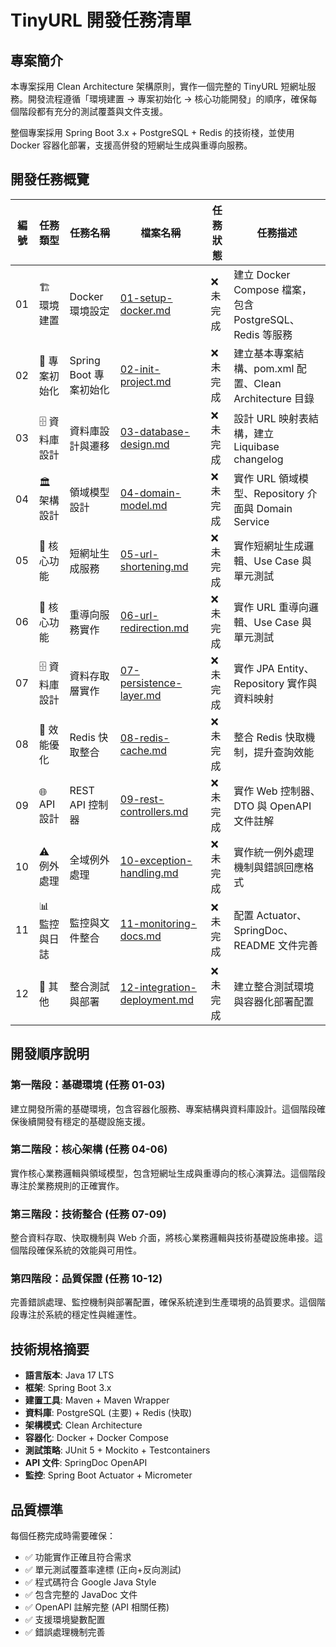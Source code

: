 # TinyURL 開發任務清單

## 專案簡介

本專案採用 Clean Architecture 架構原則，實作一個完整的 TinyURL 短網址服務。開發流程遵循「環境建置 → 專案初始化 → 核心功能開發」的順序，確保每個階段都有充分的測試覆蓋與文件支援。

整個專案採用 Spring Boot 3.x + PostgreSQL + Redis 的技術棧，並使用 Docker 容器化部署，支援高併發的短網址生成與重導向服務。

## 開發任務概覽

| 編號 | 任務類型     | 任務名稱               | 檔案名稱                                                       | 任務狀態 | 任務描述                                                |
| ---- | ------------ | ---------------------- | -------------------------------------------------------------- | -------- | ------------------------------------------------------- |
| 01   | 🏗️ 環境建置   | Docker 環境設定        | [01-setup-docker.md](./01-setup-docker.md)                     | ❌ 未完成 | 建立 Docker Compose 檔案，包含 PostgreSQL、Redis 等服務 |
| 02   | 🌱 專案初始化 | Spring Boot 專案初始化 | [02-init-project.md](./02-init-project.md)                     | ❌ 未完成 | 建立基本專案結構、pom.xml 配置、Clean Architecture 目錄 |
| 03   | 🗄️ 資料庫設計 | 資料庫設計與遷移       | [03-database-design.md](./03-database-design.md)               | ❌ 未完成 | 設計 URL 映射表結構，建立 Liquibase changelog           |
| 04   | 🏛️ 架構設計   | 領域模型設計           | [04-domain-model.md](./04-domain-model.md)                     | ❌ 未完成 | 實作 URL 領域模型、Repository 介面與 Domain Service     |
| 05   | 🎯 核心功能   | 短網址生成服務         | [05-url-shortening.md](./05-url-shortening.md)                 | ❌ 未完成 | 實作短網址生成邏輯、Use Case 與單元測試                 |
| 06   | 🎯 核心功能   | 重導向服務實作         | [06-url-redirection.md](./06-url-redirection.md)               | ❌ 未完成 | 實作 URL 重導向邏輯、Use Case 與單元測試                |
| 07   | 🗄️ 資料庫設計 | 資料存取層實作         | [07-persistence-layer.md](./07-persistence-layer.md)           | ❌ 未完成 | 實作 JPA Entity、Repository 實作與資料映射              |
| 08   | 🚀 效能優化   | Redis 快取整合         | [08-redis-cache.md](./08-redis-cache.md)                       | ❌ 未完成 | 整合 Redis 快取機制，提升查詢效能                       |
| 09   | 🌐 API 設計   | REST API 控制器        | [09-rest-controllers.md](./09-rest-controllers.md)             | ❌ 未完成 | 實作 Web 控制器、DTO 與 OpenAPI 文件註解                |
| 10   | ⚠️ 例外處理   | 全域例外處理           | [10-exception-handling.md](./10-exception-handling.md)         | ❌ 未完成 | 實作統一例外處理機制與錯誤回應格式                      |
| 11   | 📊 監控與日誌 | 監控與文件整合         | [11-monitoring-docs.md](./11-monitoring-docs.md)               | ❌ 未完成 | 配置 Actuator、SpringDoc、README 文件完善               |
| 12   | 🧩 其他       | 整合測試與部署         | [12-integration-deployment.md](./12-integration-deployment.md) | ❌ 未完成 | 建立整合測試環境與容器化部署配置                        |

## 開發順序說明

### 第一階段：基礎環境 (任務 01-03)
建立開發所需的基礎環境，包含容器化服務、專案結構與資料庫設計。這個階段確保後續開發有穩定的基礎設施支援。

### 第二階段：核心架構 (任務 04-06)
實作核心業務邏輯與領域模型，包含短網址生成與重導向的核心演算法。這個階段專注於業務規則的正確實作。

### 第三階段：技術整合 (任務 07-09)
整合資料存取、快取機制與 Web 介面，將核心業務邏輯與技術基礎設施串接。這個階段確保系統的效能與可用性。

### 第四階段：品質保證 (任務 10-12)
完善錯誤處理、監控機制與部署配置，確保系統達到生產環境的品質要求。這個階段專注於系統的穩定性與維運性。

## 技術規格摘要

- **語言版本**: Java 17 LTS
- **框架**: Spring Boot 3.x
- **建置工具**: Maven + Maven Wrapper
- **資料庫**: PostgreSQL (主要) + Redis (快取)
- **架構模式**: Clean Architecture
- **容器化**: Docker + Docker Compose
- **測試策略**: JUnit 5 + Mockito + Testcontainers
- **API 文件**: SpringDoc OpenAPI
- **監控**: Spring Boot Actuator + Micrometer

## 品質標準

每個任務完成時需要確保：
- ✅ 功能實作正確且符合需求
- ✅ 單元測試覆蓋率達標 (正向+反向測試)
- ✅ 程式碼符合 Google Java Style
- ✅ 包含完整的 JavaDoc 文件
- ✅ OpenAPI 註解完整 (API 相關任務)
- ✅ 支援環境變數配置
- ✅ 錯誤處理機制完善